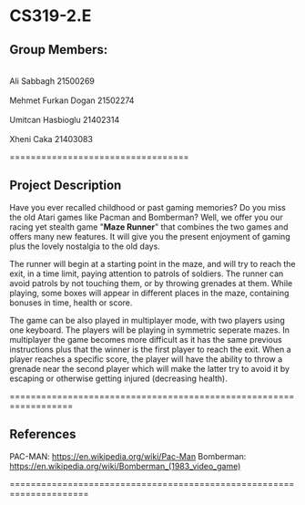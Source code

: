 # CS319-2.E
## Group Members:

<br>Ali Sabbagh 21500269</br>
<br>Mehmet Furkan Dogan 21502274</br>
<br>Umitcan Hasbioglu 21402314</br>
<br>Xheni Caka 21403083</br>

==================================


## Project Description

Have you ever recalled childhood or past gaming memories?
Do you miss the old Atari games like Pacman and Bomberman?
Well, we offer you our racing yet stealth game "<b>Maze Runner</b>" that combines the two games and offers many new features. It will give you the present enjoyment of gaming plus the lovely nostalgia to the old days.

The runner will begin at a starting point in the maze, and will try to reach the exit, in a time limit, paying attention to patrols of soldiers. The runner can avoid patrols by not touching them, or by throwing grenades at them.
While playing, some boxes will appear in different places in the maze, containing bonuses in time, health or score.

The game can be also played in multiplayer mode, with two players using one keyboard.
The players will be playing in symmetric seperate mazes. In multiplayer the game becomes more difficult as it has the same previous instructions plus that the winner is the first player to reach the exit. When a player reaches a specific score, the player will have the ability to throw a grenade near the second player which will make the latter try to avoid it by escaping or otherwise getting injured (decreasing health).

==================================================================

## References

PAC-MAN: https://en.wikipedia.org/wiki/Pac-Man
Bomberman: https://en.wikipedia.org/wiki/Bomberman_(1983_video_game)

=====================================================================
